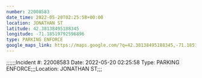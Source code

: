 ```yaml
---
number: 22008583
date_time: 2022-05-20T02:25:58+00:00
location: JONATHAN ST
latitude: 42.38138495188345
longitude: -71.18519792596896
type: PARKING ENFORCE
google_maps_link: https://maps.google.com/?q=42.38138495188345,-71.18519792596896
---
```


;;;;;;Incident #: 22008583  Date: 2022-05-20 02:25:58   Type: PARKING ENFORCE;;;Location: JONATHAN ST;;;
